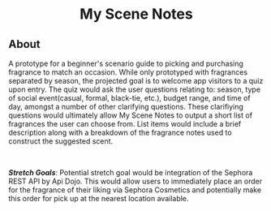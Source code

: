 <div align="center">

# My Scene Notes

</div>

## About

A prototype for a beginner's scenario guide to picking and purchasing fragrance to match an occasion. While only prototyped with fragrances separated by season, the projected goal is to welcome app visitors to a quiz upon entry. The quiz would ask the user questions relating to: season, type of social event(casual, formal, black-tie, etc.), budget range, and time of day, amongst a number of other clarifying questions. These clarifiying questions would ultimately allow My Scene Notes to output a short list of fragrances the user can choose from. List items would include a brief description along with a breakdown of the fragrance notes used to construct the suggested scent.

<br>

<strong><em>Stretch Goals</em></strong>: Potential stretch goal would be integration of the Sephora REST API by Api Dojo. This would allow users to immediately place an order for the fragrance of their liking via Sephora Cosmetics and potentially make this order for pick up at the nearest location available.
